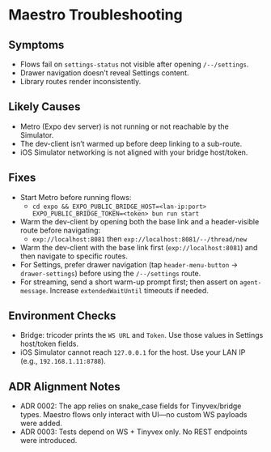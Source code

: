 # Maestro Troubleshooting

## Symptoms
- Flows fail on `settings-status` not visible after opening `/--/settings`.
- Drawer navigation doesn’t reveal Settings content.
- Library routes render inconsistently.

## Likely Causes
- Metro (Expo dev server) is not running or not reachable by the Simulator.
- The dev-client isn’t warmed up before deep linking to a sub-route.
- iOS Simulator networking is not aligned with your bridge host/token.

## Fixes
- Start Metro before running flows:
  - `cd expo && EXPO_PUBLIC_BRIDGE_HOST=<lan-ip:port> EXPO_PUBLIC_BRIDGE_TOKEN=<token> bun run start`
- Warm the dev-client by opening both the base link and a header-visible route before navigating:
  - `exp://localhost:8081` then `exp://localhost:8081/--/thread/new`
- Warm the dev-client with the base link first (`exp://localhost:8081`) and then navigate to specific routes.
- For Settings, prefer drawer navigation (tap `header-menu-button` → `drawer-settings`) before using the `/--/settings` route.
- For streaming, send a short warm-up prompt first; then assert on `agent-message`. Increase `extendedWaitUntil` timeouts if needed.

## Environment Checks
- Bridge: tricoder prints the `WS URL` and `Token`. Use those values in Settings host/token fields.
- iOS Simulator cannot reach `127.0.0.1` for the host. Use your LAN IP (e.g., `192.168.1.11:8788`).

## ADR Alignment Notes
- ADR 0002: The app relies on snake_case fields for Tinyvex/bridge types. Maestro flows only interact with UI—no custom WS payloads were added.
- ADR 0003: Tests depend on WS + Tinyvex only. No REST endpoints were introduced.
